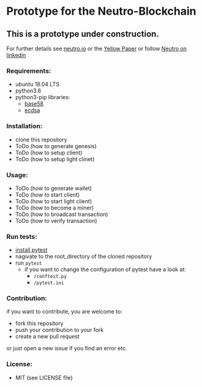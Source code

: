 
# Prototype for the Neutro-Blockchain

## This is a prototype under construction.

For further details see [neutro.io](https://neutro.io) or the [Yellow Paper](https://drive.google.com/file/d/1yTnTxtpwDA5HZrLMRjH_KkWkynrM9F80/edit) or follow [Neutro on linkedin](https://www.linkedin.com/company/neutro/)

### Requirements:
- ubuntu 18.04 LTS
- python3.6
- python3-pip libraries:
	- [base58](https://pypi.org/project/base58/)
	- [ecdsa](https://pypi.org/project/ecdsa/)

### Installation:
- clone this repository
- ToDo (how to generate genesis)
- ToDo (how to setup client)
- ToDo (how to setup light clinet)

### Usage:
- ToDo (how to generate wallet)
- ToDo (how to start client)
- ToDo (how to start light client)
- ToDo (how to become a miner)
- ToDo (how to broadcast transaction)
- ToDo (how to verify transaction)


### Run tests:
- [install pytest](https://docs.pytest.org/en/latest/getting-started.html)
- nagivate to the root_directory of the cloned repository
- run `pytest`
	- if you want to change the configuration of pytest have a look at:
		- `/conftest.py`
		- `/pytest.ini`



### Contribution:
if you want to contribute, you are welcome to: 
- fork this repository
- push your contribution to your fork
- create a new pull request

or just open a new issue if you find an error etc.

### License:
- MIT (see LICENSE file)


